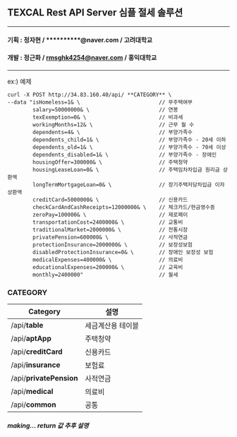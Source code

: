 ## TEXCAL Rest API Server 심플 절세 솔루션


----------------------------------------------
#### 기획 : 정자현 / **********@naver.com / 고려대학교
#### 개발 : 정근화 / rmsghk4254@naver.com / 홍익대학교
----------------------------------------------
ex:) 예제
~~~
curl -X POST http://34.83.160.40/api/ **CATEGORY** \ 
--data "isHomeless=1& \                         // 무주택여부
        salary=50000000& \                      // 연봉
        texExemption=0& \                       // 비과세
        workingMonths=12& \                     // 근무 월 수
        dependents=4& \                         // 부양가족수
        dependents_child=1& \                   // 부양가족수 - 20세 이하
        dependents_old=1& \                     // 부양가족수 - 70세 이상
        dependents_disabled=1& \                // 부양가족수 - 장애인
        housingOffer=300000& \                  // 주택청약
        housingLeaseLoan=0& \                   // 주택임차차입금 원리금 상환액
        longTermMortgageLoan=0& \               // 장기주택저당차입금 이자 상환액
        creditCard=5000000& \                   // 신용카드
        checkCardAndCashReceipts=12000000& \    // 체크카드/현금영수증
        zeroPay=100000& \                       // 제로페이
        transportationCost=2400000& \           // 교통비
        traditionalMarket=2000000& \            // 전통시장
        privatePension=600000& \                // 사적연금
        protectionInsurance=2000000& \          // 보장성보험
        disabledProtectionInsurance=0& \        // 장애인 보장성 보험
        medicalExpenses=400000& \               // 의료비
        educationalExpenses=200000& \           // 교육비
        monthly=2400000"                        // 월세 
~~~
   
### CATEGORY
Category | 설명
------|------
/api/**table**               | 세금계산용 테이블
/api/**aptApp**              | 주택청약
/api/**creditCard**          | 신용카드
/api/**insurance**           | 보험료
/api/**privatePension**      | 사적연금
/api/**medical**             | 의료비
/api/**common**              | 공통


##### making... return 값 추후 설명
